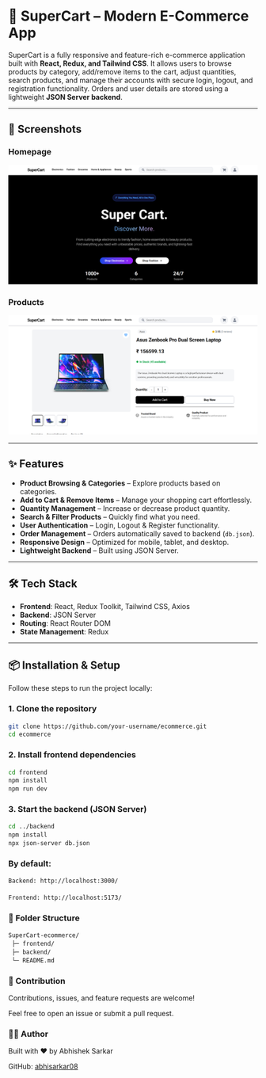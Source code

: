 # 🛒 SuperCart – Modern E-Commerce App

SuperCart is a fully responsive and feature-rich e-commerce application built with **React, Redux, and Tailwind CSS**. It allows users to browse products by category, add/remove items to the cart, adjust quantities, search products, and manage their accounts with secure login, logout, and registration functionality. Orders and user details are stored using a lightweight **JSON Server backend**.

---

## 📸 Screenshots

### Homepage
![Homepage Screenshot](/frontend/public/ss/home.png)

### Products
![Product Screenshot](/frontend/public/ss/product.png)

---

## ✨ Features

- **Product Browsing & Categories** – Explore products based on categories.
- **Add to Cart & Remove Items** – Manage your shopping cart effortlessly.
- **Quantity Management** – Increase or decrease product quantity.
- **Search & Filter Products** – Quickly find what you need.
- **User Authentication** – Login, Logout & Register functionality.
- **Order Management** – Orders automatically saved to backend (`db.json`).
- **Responsive Design** – Optimized for mobile, tablet, and desktop.
- **Lightweight Backend** – Built using JSON Server.

---

## 🛠 Tech Stack

- **Frontend**: React, Redux Toolkit, Tailwind CSS, Axios
- **Backend**: JSON Server
- **Routing**: React Router DOM
- **State Management**: Redux

---

## 📦 Installation & Setup

Follow these steps to run the project locally:

### 1. Clone the repository
```bash
git clone https://github.com/your-username/ecommerce.git
cd ecommerce
```

### 2. Install frontend dependencies
```bash
cd frontend
npm install
npm run dev
```

### 3. Start the backend (JSON Server)
```bash
cd ../backend
npm install
npx json-server db.json
```


### By default:

```bash
Backend: http://localhost:3000/

Frontend: http://localhost:5173/

```

### 📁 Folder Structure
```bash
SuperCart-ecommerce/
 ├─ frontend/       
 ├─ backend/        
 └─ README.md
 ```

### 🤝 Contribution

Contributions, issues, and feature requests are welcome!

Feel free to open an issue or submit a pull request.

### 👨‍💻 Author

Built with ❤️ by Abhishek Sarkar

GitHub: [abhisarkar08](https://github.com/abhisarkar08)

